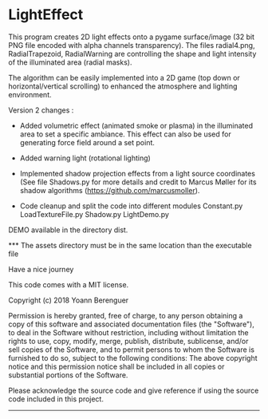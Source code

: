 

# LightEffect

This program creates 2D light effects onto a pygame surface/image (32 bit PNG file encoded with
alpha channels transparency).
The files radial4.png, RadialTrapezoid, RadialWarning are controlling the shape and light intensity
of the illuminated area (radial masks).

The algorithm can be easily implemented into a 2D game (top down or horizontal/vertical scrolling) to enhanced
the atmosphere and lighting environment.

Version 2 changes :

 - Added volumetric effect (animated smoke or plasma) in the illuminated area to set a specific ambiance.
        This effect can also be used for generating force field around a set point.

 - Added warning light (rotational lighting)

 - Implemented shadow projection effects from a light source coordinates (See file Shadows.py for more details and
        credit to Marcus Møller for its shadow algorithms (https://github.com/marcusmoller).

 - Code cleanup and split the code into different modules
    Constant.py
    LoadTextureFile.py
    Shadow.py
    LightDemo.py
    
DEMO available in the directory dist.

*** The assets directory must be in the same location than the executable file 

Have a nice journey

This code comes with a MIT license.

Copyright (c) 2018 Yoann Berenguer

Permission is hereby granted, free of charge, to any person obtaining a copy
of this software and associated documentation files (the "Software"), to deal
in the Software without restriction, including without limitation the rights
to use, copy, modify, merge, publish, distribute, sublicense, and/or sell
copies of the Software, and to permit persons to whom the Software is
furnished to do so, subject to the following conditions:
The above copyright notice and this permission notice shall be included in all
copies or substantial portions of the Software.

Please acknowledge the source code and give reference if using the source code included in this project.

--------------------------------------------------------------------------------------------------------------------

